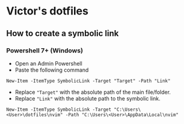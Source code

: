 # Victor's dotfiles

## How to create a symbolic link

### Powershell 7+ (Windows)

- Open an Admin Powershell
- Paste the following command

```pwsh
New-Item -ItemType SymbolicLink -Target "Target" -Path "Link"
```

- Replace `"Target"` with the absolute path of the main file/folder.
- Replace `"Link"` with the absolute path to the symbolic link.

```pwsh
New-Item -ItemType SymbolicLink -Target "C:\Users\<User>\dotfiles\nvim" -Path "C:\Users\<User>\AppData\Local\nvim"
```
